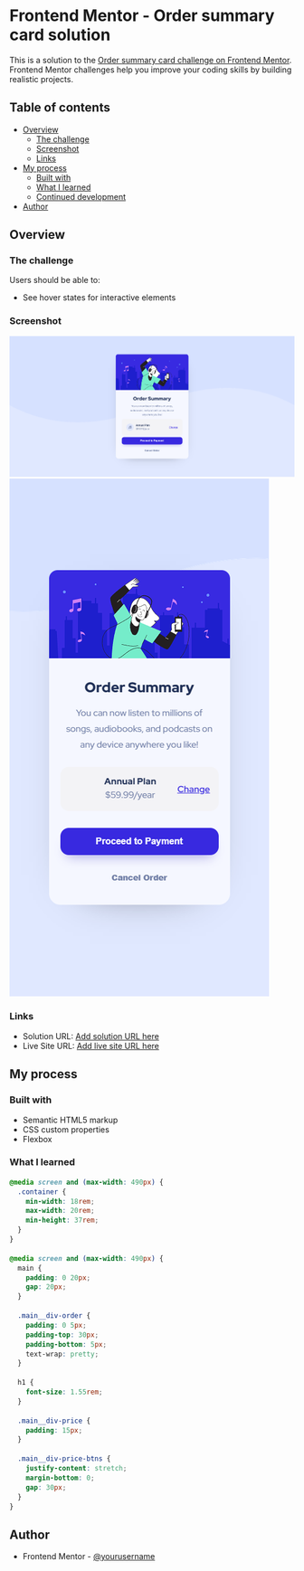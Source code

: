 # Frontend Mentor - Order summary card solution

This is a solution to the [Order summary card challenge on Frontend Mentor](https://www.frontendmentor.io/challenges/order-summary-component-QlPmajDUj). Frontend Mentor challenges help you improve your coding skills by building realistic projects.

## Table of contents

- [Overview](#overview)
  - [The challenge](#the-challenge)
  - [Screenshot](#screenshot)
  - [Links](#links)
- [My process](#my-process)
  - [Built with](#built-with)
  - [What I learned](#what-i-learned)
  - [Continued development](#continued-development)
- [Author](#author)

## Overview

### The challenge

Users should be able to:

- See hover states for interactive elements

### Screenshot

![](./screen-desk.png)
![](./screen-mob.png)

### Links

- Solution URL: [Add solution URL here](https://your-solution-url.com)
- Live Site URL: [Add live site URL here](https://your-live-site-url.com)

## My process

### Built with

- Semantic HTML5 markup
- CSS custom properties
- Flexbox

### What I learned

```css
@media screen and (max-width: 490px) {
  .container {
    min-width: 18rem;
    max-width: 20rem;
    min-height: 37rem;
  }
}

@media screen and (max-width: 490px) {
  main {
    padding: 0 20px;
    gap: 20px;
  }

  .main__div-order {
    padding: 0 5px;
    padding-top: 30px;
    padding-bottom: 5px;
    text-wrap: pretty;
  }

  h1 {
    font-size: 1.55rem;
  }

  .main__div-price {
    padding: 15px;
  }

  .main__div-price-btns {
    justify-content: stretch;
    margin-bottom: 0;
    gap: 30px;
  }
}
```

## Author

- Frontend Mentor - [@yourusername](https://www.frontendmentor.io/profile/yourusername)
